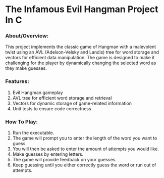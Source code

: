 # The Infamous Evil Hangman Project In C

### About/Overview:
This project implements the classic game of Hangman with a malevolent twist using an AVL (Adelson-Velsky and Landis) tree for word 
storage and vectors for efficient data manipulation. The game is designed to make it challenging for the player by dynamically 
changing the selected word as they make guesses.

### Features:
1. Evil Hangman gameplay
2. AVL tree for efficient word storage and retrieval
3. Vectors for dynamic storage of game-related information
4. Unit tests to ensure code correctness

### How To Play:
1. Run the executable.
2. The game will prompt you to enter the length of the word you want to guess.
3. You will then be asked to enter the amount of attempts you would like.
4. Make guesses by entering letters.
5. The game will provide feedback on your guesses.
6. Keep guessing until you either correctly guess the word or run out of attempts.

